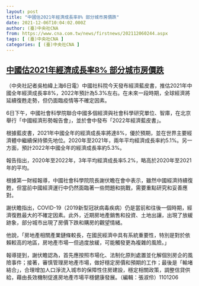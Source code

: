 ```yaml
---
layout: post
title: "中國估2021年經濟成長率8% 部分城市房價跌"
date: 2021-12-06T10:04:02.000Z
author: (臺)中央社CNA
from: https://www.cna.com.tw/news/firstnews/202112060244.aspx
tags: [ (臺)中央社CNA ]
categories: [ (臺)中央社CNA ]
---
```

<!--1638785042000-->
[中國估2021年經濟成長率8% 部分城市房價跌](https://www.cna.com.tw/news/firstnews/202112060244.aspx)
------

<div>
<div></div><div><p>（中央社記者吳柏緯上海6日電）中國社科院今天發布經濟藍皮書，推估2021年中國全年經濟成長率8%，2022年預計為5.3%左右。在未來一段時期，全球經濟將延續復甦走勢，但仍面臨疫情等不確定因素。</p><p>6日下午，中國社會科學院聯合中國多個經濟與社會科學研究單位、智庫，在北京舉行「中國經濟形勢報告會」，並於會中發布「2022年經濟藍皮書」。</p><p>根據藍皮書，2021年中國全年的經濟成長率將達8%，優於預期，並在世界主要經濟體中繼續保持領先地位。2020年至2021年，兩年平均經濟成長率約5.1%。另一方面，預計2022年中國全年的經濟成長率約5.3%。</p><p>報告指出，2020年至2022年，3年平均經濟成長率5.2%，略高於2020年至2021年的平均。</p><p>根據第一財經報導，中國社會科學院院長謝伏瞻在會中表示，雖然中國經濟持續復甦，但當前中國經濟運行中仍然面臨著一些問題和挑戰，需要重點研究和妥善應對。</p><p>謝伏瞻指出，COVID-19（2019新型冠狀病毒疾病）仍是當前和往後一個時期，經濟復甦最大的不確定因素。此外，近期房地產銷售和投資、土地出讓，出現了放緩跡象，部分城市出現了房價下跌和購房的觀望情緒。</p><p>他說，「房地產相關產業鏈條較長，在國民經濟中具有系統重要性，特別是對於依賴較高的地區，房地產市場一但過度放緩，可能觸發更為複雜的風險。」</p><p>報導提到，謝伏瞻認為，首先應按照市場化、法制化原則處置並化解個別房企的風險事件；接著，審慎管理房地產市場，做好穩定房價和預期的工作；最後是「輸堵結合」，合理增加人口淨流入城市的保障性住房建設，穩定相關政策，調整信貸供給，藉由長效機制促進房地產市場平穩健康發展。（編輯：張淑伶）1101206</p></div>
</div>
